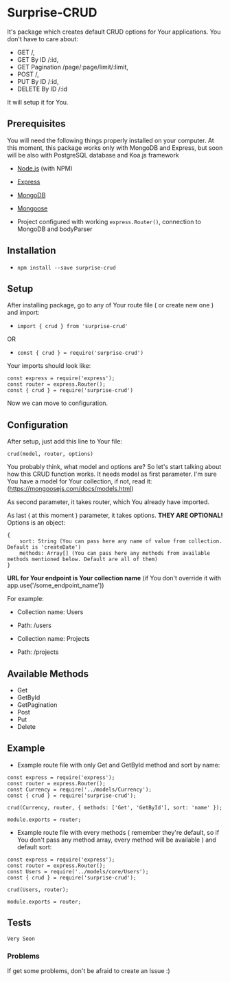 # Surprise-CRUD

It's package which creates default CRUD options for Your applications. You don't have to care about:
* GET /,
* GET By ID /:id, 
* GET Pagination /page/:page/limit/:limit, 
* POST /, 
* PUT By ID /:id, 
* DELETE By ID /:id

It will setup it for You.

## Prerequisites

You will need the following things properly installed on your computer.
At this moment, this package works only with MongoDB and Express, but soon will be also with PostgreSQL database and Koa.js framework
* [Node.js](http://nodejs.org/) (with NPM)
* [Express](http://expressjs.com/)
* [MongoDB](http://mongodb.com/)
* [Mongoose](https://mongoosejs.com/)

* Project configured with working `express.Router()`, connection to MongoDB and bodyParser

## Installation

* `npm install --save surprise-crud`

## Setup
After installing package, go to any of Your route file ( or create new one ) and import: 
* `import { crud } from 'surprise-crud'`

OR 

* `const { crud } = require('surprise-crud')`

Your imports should look like: 
```
const express = require('express');
const router = express.Router();
const { crud } = require('surprise-crud')
```

Now we can move to configuration.

## Configuration
After setup, just add this line to Your file: 

```crud(model, router, options)```

You probably think, what model and options are? So let's start talking about how this CRUD function works.
It needs model as first parameter. I'm sure You have a model for Your collection, if not, read it: (https://mongoosejs.com/docs/models.html)

As second parameter, it takes router, which You already have imported.

As last ( at this moment ) parameter, it takes options. **THEY ARE OPTIONAL!** Options is an object: 
```
{
	sort: String (You can pass here any name of value from collection. Default is 'createDate')
	methods: Array[] (You can pass here any methods from available methods mentioned below. Default are all of them)
}
```

**URL for Your endpoint is Your collection name** (if You don't override it with app.use('/some_endpoint_name'))

For example:
* Collection name: Users
* Path: /users

* Collection name: Projects
* Path: /projects

## Available Methods
* Get
* GetById
* GetPagination
* Post
* Put
* Delete

## Example
* Example route file with only Get and GetById method and sort by name: 

```
const express = require('express');
const router = express.Router();
const Currency = require('../models/Currency');
const { crud } = require('surprise-crud');

crud(Currency, router, { methods: ['Get', 'GetById'], sort: 'name' });

module.exports = router;
```

* Example route file with every methods ( remember they're default, so if You don't pass any method array, every method will be available ) and default sort: 

```
const express = require('express');
const router = express.Router();
const Users = require('../models/core/Users');
const { crud } = require('surprise-crud');

crud(Users, router);

module.exports = router;

```

## Tests
```Very Soon```

### Problems
If get some problems, don't be afraid to create an Issue :) 
